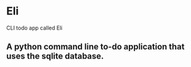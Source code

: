 # Eli
CLI todo app called Eli

## A python command line to-do application that uses the sqlite database.
